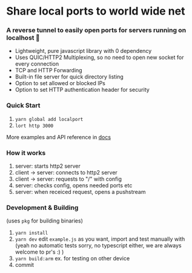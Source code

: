 # Share local ports to world wide net

### A reverse tunnel to easily open ports for servers running on localhost 🚀

- Lightweight, pure javascript library with 0 dependency
- Uses QUIC/HTTP2 Multiplexing, so no need to open new socket for every connection
- TCP and HTTP Forwarding
- Built-in file server for quick directory listing
- Option to set allowed or blocked IPs
- Option to set HTTP authentication header for security

### Quick Start

1. `yarn global add localport`
2. `lort http 3000`

More examples and API reference in [docs](https://localport.co/docs)

### How it works

1. server: starts http2 server
2. client -> server: connects to http2 server
3. client -> server: requests to "/" with config
4. server: checks config, opens needed ports etc
5. server: when receiced request, opens a pushstream

### Development & Building

(uses `pkg` for building binaries)

1. `yarn install`
2. `yarn dev` edit `example.js` as you want, import and test manually with
   (yeah no automatic tests sorry, no typescript either, we are always welcome to pr's :) )
3. `yarn build:arm` ex. for testing on other device
4. commit
